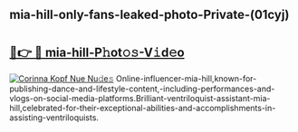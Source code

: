 ## mia-hill-only-fans​-leaked-photo​-Private-(01cyj)


# <h2><a href="https://mediaupload.pro?title=mia-hill&ref=git">🔗👉 🔴 mia-hill-P𝚑ot𝚘𝚜-V𝚒d𝚎o</a></h2>

[![Corinna Kopf Nue Nu𝚍e𝚜](https://i.imgur.com/0qMVB7G.gif)](https://mediaupload.pro?title=mia-hill&ref=git)
Online-influencer-mia-hill,known-for-publishing-dance-and-lifestyle-content,-including-performances-and-vlogs-on-social-media-platforms.Brilliant-ventriloquist-assistant-mia-hill,celebrated-for-their-exceptional-abilities-and-accomplishments-in-assisting-ventriloquists.  